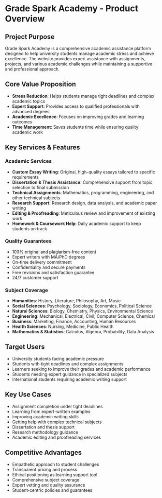 # Grade Spark Academy - Product Overview

## Project Purpose
Grade Spark Academy is a comprehensive academic assistance platform designed to help university students manage academic stress and achieve excellence. The website provides expert assistance with assignments, projects, and various academic challenges while maintaining a supportive and professional approach.

## Core Value Proposition
- **Stress Reduction**: Helps students manage tight deadlines and complex academic topics
- **Expert Support**: Provides access to qualified professionals with advanced degrees
- **Academic Excellence**: Focuses on improving grades and learning outcomes
- **Time Management**: Saves students time while ensuring quality academic work

## Key Services & Features

### Academic Services
- **Custom Essay Writing**: Original, high-quality essays tailored to specific requirements
- **Dissertation & Thesis Assistance**: Comprehensive support from topic selection to final submission
- **Technical Assignments**: Mathematics, programming, engineering, and other technical subjects
- **Research Support**: Research design, data analysis, and academic paper writing
- **Editing & Proofreading**: Meticulous review and improvement of existing work
- **Homework & Coursework Help**: Daily academic support to keep students on track

### Quality Guarantees
- 100% original and plagiarism-free content
- Expert writers with MA/PhD degrees
- On-time delivery commitment
- Confidentiality and secure payments
- Free revisions and satisfaction guarantee
- 24/7 customer support

### Subject Coverage
- **Humanities**: History, Literature, Philosophy, Art, Music
- **Social Sciences**: Psychology, Sociology, Economics, Political Science
- **Natural Sciences**: Biology, Chemistry, Physics, Environmental Science
- **Engineering**: Mechanical, Electrical, Civil, Computer Science, Chemical
- **Business**: Marketing, Finance, Accounting, Human Resources
- **Health Sciences**: Nursing, Medicine, Public Health
- **Mathematics & Statistics**: Calculus, Algebra, Probability, Data Analysis

## Target Users
- University students facing academic pressure
- Students with tight deadlines and complex assignments
- Learners seeking to improve their grades and academic performance
- Students needing expert guidance in specialized subjects
- International students requiring academic writing support

## Key Use Cases
- Assignment completion under tight deadlines
- Learning from expert-written examples
- Improving academic writing skills
- Getting help with complex technical subjects
- Dissertation and thesis support
- Research methodology guidance
- Academic editing and proofreading services

## Competitive Advantages
- Empathetic approach to student challenges
- Transparent pricing and process
- Ethical positioning as learning support tool
- Comprehensive subject coverage
- Expert vetting and quality assurance
- Student-centric policies and guarantees